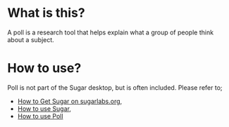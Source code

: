 What is this?
=============

A poll is a research tool that helps explain what a group of people think about a subject.

How to use?
===========

Poll is not part of the Sugar desktop, but is often included.  Please refer to;

* [How to Get Sugar on sugarlabs.org](https://sugarlabs.org/),
* [How to use Sugar](https://help.sugarlabs.org/),
* [How to use Poll](https://help.sugarlabs.org/poll.html)
